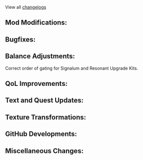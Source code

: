 
View all [changelogs](https://github.com/Divine-Journey-2/Divine-Journey-2/tree/main/changelog)

## Mod Modifications:



## Bugfixes:



## Balance Adjustments:

Correct order of gating for Signalum and Resonant Upgrade Kits.

## QoL Improvements:



## Text and Quest Updates:



## Texture Transformations:



## GitHub Developments:



## Miscellaneous Changes:
